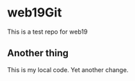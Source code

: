 # web19Git
This is a test repo for web19
## Another thing

This is my local code.
Yet another change.
